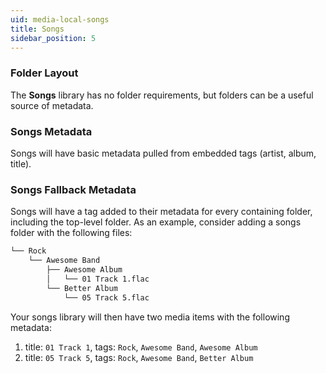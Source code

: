 ```yaml
---
uid: media-local-songs
title: Songs
sidebar_position: 5
---
```


### Folder Layout

The **Songs** library has no folder requirements, but folders can be a useful source of metadata.

### Songs Metadata

Songs will have basic metadata pulled from embedded tags (artist, album, title).

### Songs Fallback Metadata

Songs will have a tag added to their metadata for every containing folder, including the top-level folder. As an example, consider adding a songs folder with the following files:

```bash
└── Rock
    └── Awesome Band
        ├── Awesome Album
        │   └── 01 Track 1.flac
        └── Better Album
            └── 05 Track 5.flac
```

Your songs library will then have two media items with the following metadata:

1. title: `01 Track 1`, tags: `Rock`, `Awesome Band`, `Awesome Album`
2. title: `05 Track 5`, tags: `Rock`, `Awesome Band`, `Better Album`
